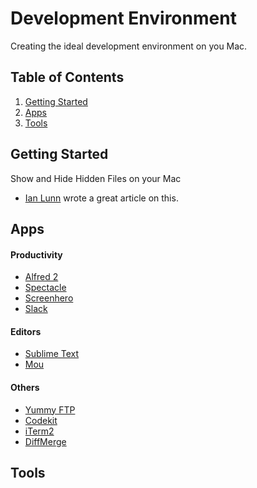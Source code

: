 

# Development Environment

Creating the ideal development environment on you Mac.


## Table of Contents

1. [Getting Started](#getting-started)
2. [Apps](#apps)
3. [Tools](#tools)



## Getting Started

Show and Hide Hidden Files on your Mac
- [Ian Lunn](http://ianlunn.co.uk/articles/quickly-showhide-hidden-files-mac-os-x-mavericks/) wrote a great article on this. 


## Apps

#### Productivity

- [Alfred 2](https://www.alfredapp.com/)
- [Spectacle](https://www.spectacleapp.com/)
- [Screenhero](https://screenhero.com/)
- [Slack](https://slack.com/)

#### Editors

- [Sublime Text](http://www.sublimetext.com/3)
- [Mou](http://25.io/mou/)

#### Others

- [Yummy FTP](http://www.yummysoftware.com/)
- [Codekit](http://incident57.com/codekit/)
- [iTerm2](https://www.iterm2.com/)
- [DiffMerge](https://sourcegear.com/diffmerge/)



## Tools
